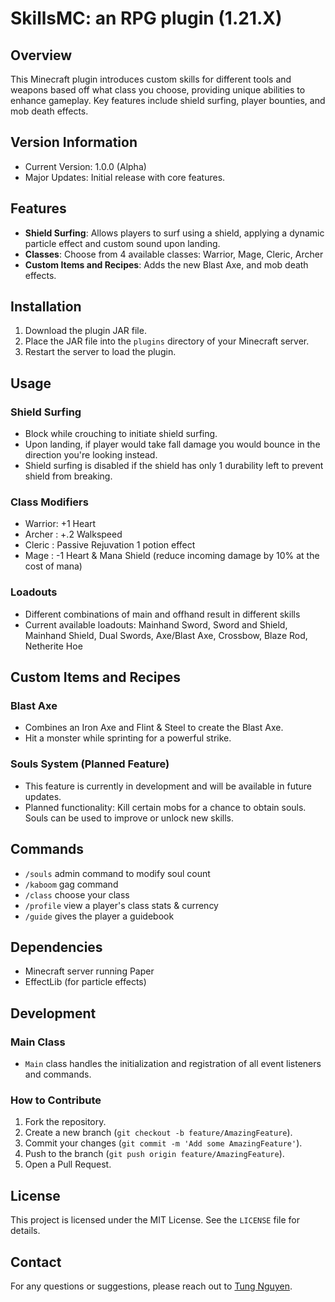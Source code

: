 # SkillsMC: an RPG plugin (1.21.X)

## Overview
This Minecraft plugin introduces custom skills for different tools and weapons based off what class you choose, providing unique abilities to enhance gameplay. Key features include shield surfing, player bounties, and mob death effects.

## Version Information
- Current Version: 1.0.0 (Alpha)
- Major Updates: Initial release with core features.


## Features
- **Shield Surfing**: Allows players to surf using a shield, applying a dynamic particle effect and custom sound upon landing.
- **Classes**: Choose from 4 available classes: Warrior, Mage, Cleric, Archer
- **Custom Items and Recipes**: Adds the new Blast Axe, and mob death effects.

## Installation
1. Download the plugin JAR file.
2. Place the JAR file into the `plugins` directory of your Minecraft server.
3. Restart the server to load the plugin.

## Usage
### Shield Surfing
- Block while crouching to initiate shield surfing.
- Upon landing, if player would take fall damage you would bounce in the direction you're looking instead.
- Shield surfing is disabled if the shield has only 1 durability left to prevent shield from breaking.
  
### Class Modifiers
- Warrior: +1 Heart
- Archer : +.2 Walkspeed
- Cleric : Passive Rejuvation 1 potion effect
- Mage   : -1 Heart & Mana Shield (reduce incoming damage by 10% at the cost of mana)

### Loadouts
- Different combinations of main and offhand result in different skills 
- Current available loadouts: Mainhand Sword, Sword and Shield, Mainhand Shield, Dual Swords, Axe/Blast Axe, Crossbow, Blaze Rod, Netherite Hoe

## Custom Items and Recipes
### Blast Axe
- Combines an Iron Axe and Flint & Steel to create the Blast Axe.
- Hit a monster while sprinting for a powerful strike.
  
### Souls System (Planned Feature)
- This feature is currently in development and will be available in future updates.
- Planned functionality: Kill certain mobs for a chance to obtain souls. Souls can be used to improve or unlock new skills.

  
## Commands
- `/souls` admin command to modify soul count
- `/kaboom` gag command
- `/class` choose your class
- `/profile` view a player's class stats & currency
- `/guide` gives the player a guidebook

## Dependencies
- Minecraft server running Paper
- EffectLib (for particle effects)

## Development
### Main Class
- `Main` class handles the initialization and registration of all event listeners and commands.

### How to Contribute
1. Fork the repository.
2. Create a new branch (`git checkout -b feature/AmazingFeature`).
3. Commit your changes (`git commit -m 'Add some AmazingFeature'`).
4. Push to the branch (`git push origin feature/AmazingFeature`).
5. Open a Pull Request.

## License
This project is licensed under the MIT License. See the `LICENSE` file for details.

## Contact
For any questions or suggestions, please reach out to [Tung Nguyen](https://github.com/Ragnaorok).

